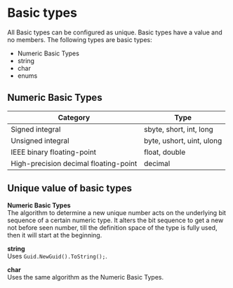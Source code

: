 # Basic types

All Basic types can be configured as unique. Basic types have a value and no members. The following types are basic types:

- Numeric Basic Types
- string
- char
- enums

## Numeric Basic Types

| Category                              | Type                      |
| ------------------------------------- | ------------------------- |
| Signed integral                       | sbyte, short, int, long   |
| Unsigned integral                     | byte, ushort, uint, ulong |
| IEEE binary floating-point            | float, double             |
| High-precision decimal floating-point | decimal                   |

## Unique value of basic types

**Numeric Basic Types**  
The algorithm to determine a new unique number acts on the underlying bit sequence of a certain numeric type. It alters the bit sequence to get a new not before seen number, till the definition space of the type is fully used, then it will start at the beginning.

**string**  
Uses `Guid.NewGuid().ToString();`.

**char**  
Uses the same algorithm as the Numeric Basic Types.
